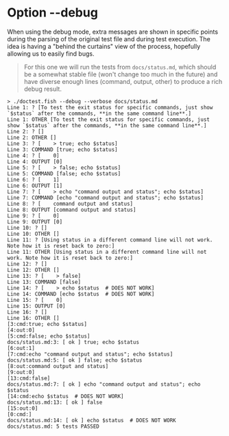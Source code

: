 # Option --debug

When using the debug mode, extra messages are shown in specific points during the parsing of the original test file and during test execution. The idea is having a "behind the curtains" view of the process, hopefully allowing us to easily find bugs.

> For this one we will run the tests from `docs/status.md`, which should be a somewhat stable file (won't change too much in the future) and have diverse enough lines (command, output, other) to produce a rich debug result.

    > ./doctest.fish --debug --verbose docs/status.md
    Line 1: ? [To test the exit status for specific commands, just show `$status` after the commands, **in the same command line**.]
    Line 1: OTHER [To test the exit status for specific commands, just show `$status` after the commands, **in the same command line**.]
    Line 2: ? []
    Line 2: OTHER []
    Line 3: ? [    > true; echo $status]
    Line 3: COMMAND [true; echo $status]
    Line 4: ? [    0]
    Line 4: OUTPUT [0]
    Line 5: ? [    > false; echo $status]
    Line 5: COMMAND [false; echo $status]
    Line 6: ? [    1]
    Line 6: OUTPUT [1]
    Line 7: ? [    > echo "command output and status"; echo $status]
    Line 7: COMMAND [echo "command output and status"; echo $status]
    Line 8: ? [    command output and status]
    Line 8: OUTPUT [command output and status]
    Line 9: ? [    0]
    Line 9: OUTPUT [0]
    Line 10: ? []
    Line 10: OTHER []
    Line 11: ? [Using status in a different command line will not work. Note how it is reset back to zero:]
    Line 11: OTHER [Using status in a different command line will not work. Note how it is reset back to zero:]
    Line 12: ? []
    Line 12: OTHER []
    Line 13: ? [    > false]
    Line 13: COMMAND [false]
    Line 14: ? [    > echo $status  # DOES NOT WORK]
    Line 14: COMMAND [echo $status  # DOES NOT WORK]
    Line 15: ? [    0]
    Line 15: OUTPUT [0]
    Line 16: ? []
    Line 16: OTHER []
    [3:cmd:true; echo $status]
    [4:out:0]
    [5:cmd:false; echo $status]
    docs/status.md:3: [ ok ] true; echo $status
    [6:out:1]
    [7:cmd:echo "command output and status"; echo $status]
    docs/status.md:5: [ ok ] false; echo $status
    [8:out:command output and status]
    [9:out:0]
    [13:cmd:false]
    docs/status.md:7: [ ok ] echo "command output and status"; echo $status
    [14:cmd:echo $status  # DOES NOT WORK]
    docs/status.md:13: [ ok ] false
    [15:out:0]
    [0:cmd:]
    docs/status.md:14: [ ok ] echo $status  # DOES NOT WORK
    docs/status.md: 5 tests PASSED
